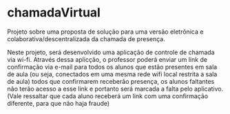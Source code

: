 # chamadaVirtual
Projeto sobre uma proposta de solução para uma versão eletrônica e colaborativa/descentralizada da chamada de presença.

Neste projeto, será desenvolvido uma aplicação de controle de chamada via wi-fi. Através dessa aplicção, o professor poderá enviar um link de confirmação via e-mail para todos os alunos que estão presentes em sala de aula (ou seja, conectados em uma mesma rede wifi local restrita a sala de aula) todos que confirmarem receberão presença, os alunos faltantes não terão acesso a esse link e portanto será marcada a falta pelo aplicativo. (Vale ressaltar que cada aluno receberá um link com uma confirmação diferente, para que não haja fraude) 
